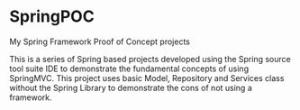 # SpringPOC
My Spring Framework Proof of Concept projects

This is a series of Spring based projects developed using the Spring source tool suite IDE to demonstrate the fundamental concepts of using SpringMVC.
This project uses basic Model, Repository and Services class without the Spring Library to demonstrate the cons of not using a framework.
